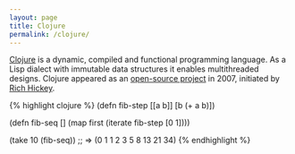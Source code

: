 ```yaml
---
layout: page
title: Clojure
permalink: /clojure/
---
```


[Clojure](http://clojure.org) is a dynamic, compiled and functional programming language. As a Lisp dialect with immutable data structures it enables multithreaded designs. Clojure appeared as an [open-source project](https://github.com/clojure/clojure) in 2007, initiated by [Rich Hickey](https://twitter.com/richhickey).

{% highlight clojure %}
(defn fib-step [[a b]]
  [b (+ a b)])

(defn fib-seq []
  (map first (iterate fib-step [0 1])))

(take 10 (fib-seq))
;; => (0 1 1 2 3 5 8 13 21 34)
{% endhighlight %}
